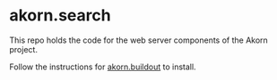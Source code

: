 akorn.search
============

This repo holds the code for the web server components of the Akorn project.

Follow the instructions for [akorn.buildout](https://github.com/oakling/akorn.buildout/) to install.
